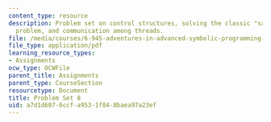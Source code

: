 ```yaml
---
content_type: resource
description: Problem set on control structures, solving the classic "same fringe"
  problem, and communication among threads.
file: /media/courses/6-945-adventures-in-advanced-symbolic-programming-spring-2009/a7d1d6076ccfa9531f848baea97a23ef_MIT6_945s09_assn08.pdf
file_type: application/pdf
learning_resource_types:
- Assignments
ocw_type: OCWFile
parent_title: Assignments
parent_type: CourseSection
resourcetype: Document
title: Problem Set 8
uid: a7d1d607-6ccf-a953-1f84-8baea97a23ef
---
```

